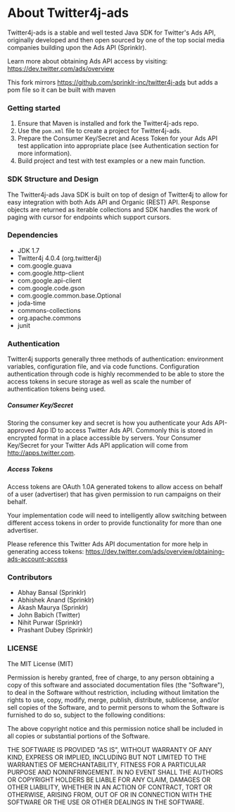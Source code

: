 # About Twitter4j-ads

Twitter4j-ads is a stable and well tested Java SDK for Twitter's Ads API, originally developed and then open sourced by one of the top social media companies building upon the Ads API (Sprinklr). 

Learn more about obtaining Ads API access by visiting: https://dev.twitter.com/ads/overview

This fork mirrors https://github.com/sprinklr-inc/twitter4j-ads but adds a pom file so it can be built with maven 

### Getting started

1. Ensure that Maven is installed and fork the Twitter4j-ads repo.
2. Use the `pom.xml` file to create a project for Twitter4j-ads.
3. Prepare the Consumer Key/Secret and Acess Token for your Ads API test application into appropriate place (see Authentication section for more information).
4. Build project and test with test examples or a new main function.

### SDK Structure and Design

The Twitter4j-ads Java SDK is built on top of design of Twitter4j to allow for easy integration with both Ads API and Organic (REST) API. Response objects are returned as iterable collections and SDK handles the work of paging with cursor for endpoints which support cursors.

### Dependencies

- JDK 1.7
- Twitter4j 4.0.4 (org.twitter4j)
- com.google.guava
- com.google.http-client
- com.google.api-client
- com.google.code.gson
- com.google.common.base.Optional
- joda-time
- commons-collections
- org.apache.commons
- junit

### Authentication

Twitter4j supports generally three methods of authentication: environment variables, configuration file, and via code functions. Configuration authentication through code is highly recommended to be able to store the access tokens in secure storage as well as scale the number of authentication tokens being used.

##### Consumer Key/Secret

Storing the consumer key and secret is how you authenticate your Ads API-approved App ID to access Twitter Ads API. Commonly this is stored in encrypted format in a place accessible by servers. Your Consumer Key/Secret for your Twitter Ads API application will come from http://apps.twitter.com.

##### Access Tokens

Access tokens are OAuth 1.0A generated tokens to allow access on behalf of a user (advertiser) that has given permission to run campaigns on their behalf.

Your implementation code will need to intelligently allow switching between different access tokens in order to provide functionality for more than one advertiser.

Please reference this Twitter Ads API documentation for more help in generating access tokens: https://dev.twitter.com/ads/overview/obtaining-ads-account-access

### Contributors

* Abhay Bansal (Sprinklr)
* Abhishek Anand (Sprinklr)
* Akash Maurya (Sprinklr)
* John Babich (Twitter)
* Nihit Purwar (Sprinklr)
* Prashant Dubey (Sprinklr)

### LICENSE

The MIT License (MIT)

Permission is hereby granted, free of charge, to any person obtaining a copy of this software and associated documentation files (the "Software"), to deal in the Software without restriction, including without limitation the rights to use, copy, modify, merge, publish, distribute, sublicense, and/or sell copies of the Software, and to permit persons to whom the Software is furnished to do so, subject to the following conditions:

The above copyright notice and this permission notice shall be included in all copies or substantial portions of the Software.

THE SOFTWARE IS PROVIDED "AS IS", WITHOUT WARRANTY OF ANY KIND, EXPRESS OR IMPLIED, INCLUDING BUT NOT LIMITED TO THE WARRANTIES OF MERCHANTABILITY, FITNESS FOR A PARTICULAR PURPOSE AND NONINFRINGEMENT. IN NO EVENT SHALL THE AUTHORS OR COPYRIGHT HOLDERS BE LIABLE FOR ANY CLAIM, DAMAGES OR OTHER LIABILITY, WHETHER IN AN ACTION OF CONTRACT, TORT OR OTHERWISE, ARISING FROM, OUT OF OR IN CONNECTION WITH THE SOFTWARE OR THE USE OR OTHER DEALINGS IN THE SOFTWARE.
